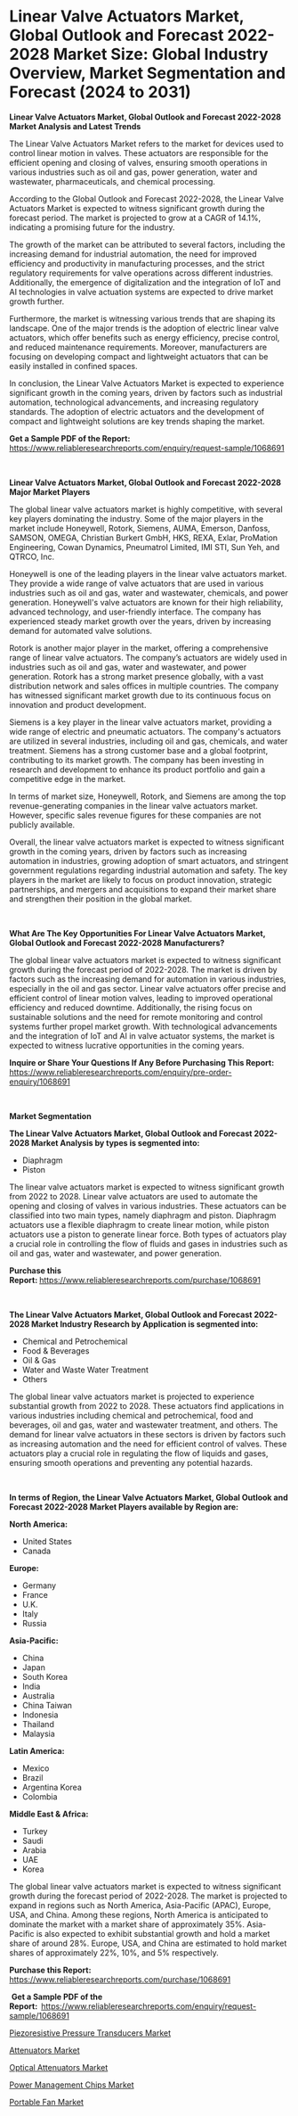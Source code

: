 <p><h1>Linear Valve Actuators Market, Global Outlook and Forecast 2022-2028 Market Size: Global Industry Overview, Market Segmentation and Forecast (2024 to 2031)</h1></p><p><strong>Linear Valve Actuators Market, Global Outlook and Forecast 2022-2028 Market Analysis and Latest Trends</strong></p>
<p><p>The Linear Valve Actuators Market refers to the market for devices used to control linear motion in valves. These actuators are responsible for the efficient opening and closing of valves, ensuring smooth operations in various industries such as oil and gas, power generation, water and wastewater, pharmaceuticals, and chemical processing.</p><p>According to the Global Outlook and Forecast 2022-2028, the Linear Valve Actuators Market is expected to witness significant growth during the forecast period. The market is projected to grow at a CAGR of 14.1%, indicating a promising future for the industry. </p><p>The growth of the market can be attributed to several factors, including the increasing demand for industrial automation, the need for improved efficiency and productivity in manufacturing processes, and the strict regulatory requirements for valve operations across different industries. Additionally, the emergence of digitalization and the integration of IoT and AI technologies in valve actuation systems are expected to drive market growth further.</p><p>Furthermore, the market is witnessing various trends that are shaping its landscape. One of the major trends is the adoption of electric linear valve actuators, which offer benefits such as energy efficiency, precise control, and reduced maintenance requirements. Moreover, manufacturers are focusing on developing compact and lightweight actuators that can be easily installed in confined spaces.</p><p>In conclusion, the Linear Valve Actuators Market is expected to experience significant growth in the coming years, driven by factors such as industrial automation, technological advancements, and increasing regulatory standards. The adoption of electric actuators and the development of compact and lightweight solutions are key trends shaping the market.</p></p>
<p><strong>Get a Sample PDF of the Report:&nbsp;</strong> <a href="https://www.reliableresearchreports.com/enquiry/request-sample/1068691">https://www.reliableresearchreports.com/enquiry/request-sample/1068691</a></p>
<p>&nbsp;</p>
<p><strong>Linear Valve Actuators Market, Global Outlook and Forecast 2022-2028 Major Market Players</strong></p>
<p><p>The global linear valve actuators market is highly competitive, with several key players dominating the industry. Some of the major players in the market include Honeywell, Rotork, Siemens, AUMA, Emerson, Danfoss, SAMSON, OMEGA, Christian Burkert GmbH, HKS, REXA, Exlar, ProMation Engineering, Cowan Dynamics, Pneumatrol Limited, IMI STI, Sun Yeh, and QTRCO, Inc.</p><p>Honeywell is one of the leading players in the linear valve actuators market. They provide a wide range of valve actuators that are used in various industries such as oil and gas, water and wastewater, chemicals, and power generation. Honeywell's valve actuators are known for their high reliability, advanced technology, and user-friendly interface. The company has experienced steady market growth over the years, driven by increasing demand for automated valve solutions.</p><p>Rotork is another major player in the market, offering a comprehensive range of linear valve actuators. The company’s actuators are widely used in industries such as oil and gas, water and wastewater, and power generation. Rotork has a strong market presence globally, with a vast distribution network and sales offices in multiple countries. The company has witnessed significant market growth due to its continuous focus on innovation and product development.</p><p>Siemens is a key player in the linear valve actuators market, providing a wide range of electric and pneumatic actuators. The company's actuators are utilized in several industries, including oil and gas, chemicals, and water treatment. Siemens has a strong customer base and a global footprint, contributing to its market growth. The company has been investing in research and development to enhance its product portfolio and gain a competitive edge in the market.</p><p>In terms of market size, Honeywell, Rotork, and Siemens are among the top revenue-generating companies in the linear valve actuators market. However, specific sales revenue figures for these companies are not publicly available.</p><p>Overall, the linear valve actuators market is expected to witness significant growth in the coming years, driven by factors such as increasing automation in industries, growing adoption of smart actuators, and stringent government regulations regarding industrial automation and safety. The key players in the market are likely to focus on product innovation, strategic partnerships, and mergers and acquisitions to expand their market share and strengthen their position in the global market.</p></p>
<p>&nbsp;</p>
<p><strong>What Are The Key Opportunities For Linear Valve Actuators Market, Global Outlook and Forecast 2022-2028 Manufacturers?</strong></p>
<p><p>The global linear valve actuators market is expected to witness significant growth during the forecast period of 2022-2028. The market is driven by factors such as the increasing demand for automation in various industries, especially in the oil and gas sector. Linear valve actuators offer precise and efficient control of linear motion valves, leading to improved operational efficiency and reduced downtime. Additionally, the rising focus on sustainable solutions and the need for remote monitoring and control systems further propel market growth. With technological advancements and the integration of IoT and AI in valve actuator systems, the market is expected to witness lucrative opportunities in the coming years.</p></p>
<p><strong>Inquire or Share Your Questions If Any Before Purchasing This Report:</strong> <a href="https://www.reliableresearchreports.com/enquiry/pre-order-enquiry/1068691">https://www.reliableresearchreports.com/enquiry/pre-order-enquiry/1068691</a></p>
<p>&nbsp;</p>
<p><strong>Market Segmentation</strong></p>
<p><strong>The Linear Valve Actuators Market, Global Outlook and Forecast 2022-2028 Market Analysis by types is segmented into:</strong></p>
<p><ul><li>Diaphragm</li><li>Piston</li></ul></p>
<p><p>The linear valve actuators market is expected to witness significant growth from 2022 to 2028. Linear valve actuators are used to automate the opening and closing of valves in various industries. These actuators can be classified into two main types, namely diaphragm and piston. Diaphragm actuators use a flexible diaphragm to create linear motion, while piston actuators use a piston to generate linear force. Both types of actuators play a crucial role in controlling the flow of fluids and gases in industries such as oil and gas, water and wastewater, and power generation.</p></p>
<p><strong>Purchase this Report:&nbsp;</strong><a href="https://www.reliableresearchreports.com/purchase/1068691">https://www.reliableresearchreports.com/purchase/1068691</a></p>
<p>&nbsp;</p>
<p><strong>The Linear Valve Actuators Market, Global Outlook and Forecast 2022-2028 Market Industry Research by Application is segmented into:</strong></p>
<p><ul><li>Chemical and Petrochemical</li><li>Food & Beverages</li><li>Oil & Gas</li><li>Water and Waste Water Treatment</li><li>Others</li></ul></p>
<p><p>The global linear valve actuators market is projected to experience substantial growth from 2022 to 2028. These actuators find applications in various industries including chemical and petrochemical, food and beverages, oil and gas, water and wastewater treatment, and others. The demand for linear valve actuators in these sectors is driven by factors such as increasing automation and the need for efficient control of valves. These actuators play a crucial role in regulating the flow of liquids and gases, ensuring smooth operations and preventing any potential hazards.</p></p>
<p>&nbsp;</p>
<p><strong>In terms of Region, the Linear Valve Actuators Market, Global Outlook and Forecast 2022-2028 Market Players available by Region are:</strong></p>
<p>
    <p> <strong> North America: </strong>
        <ul>
            <li>United States</li>
            <li>Canada</li>
        </ul>
        </p> 
    <p> <strong> Europe: </strong>
        <ul>
            <li>Germany</li>
            <li>France</li>
            <li>U.K.</li>
            <li>Italy</li>
            <li>Russia</li>
        </ul>
        </p> 
    <p> <strong> Asia-Pacific: </strong>
        <ul>
            <li>China</li>
            <li>Japan</li>
            <li>South Korea</li>
            <li>India</li>
            <li>Australia</li>
            <li>China Taiwan</li>
            <li>Indonesia</li>
            <li>Thailand</li>
            <li>Malaysia</li>
        </ul>
        </p> 
    <p> <strong> Latin America: </strong>
        <ul>
            <li>Mexico</li>
            <li>Brazil</li>
            <li>Argentina Korea</li>
            <li>Colombia</li>
        </ul>
        </p> 
    <p> <strong> Middle East & Africa: </strong>
        <ul>
            <li>Turkey</li>
            <li>Saudi</li>
            <li>Arabia</li>
            <li>UAE</li>
            <li>Korea</li>
        </ul>
    </p>
    </p>
<p><p>The global linear valve actuators market is expected to witness significant growth during the forecast period of 2022-2028. The market is projected to expand in regions such as North America, Asia-Pacific (APAC), Europe, USA, and China. Among these regions, North America is anticipated to dominate the market with a market share of approximately 35%. Asia-Pacific is also expected to exhibit substantial growth and hold a market share of around 28%. Europe, USA, and China are estimated to hold market shares of approximately 22%, 10%, and 5% respectively.</p></p>
<p><strong>Purchase this Report: </strong><a href="https://www.reliableresearchreports.com/purchase/1068691">https://www.reliableresearchreports.com/purchase/1068691</a></p>
<p>&nbsp;<strong>Get a Sample PDF of the Report:&nbsp;&nbsp;</strong><a href="https://www.reliableresearchreports.com/enquiry/request-sample/1068691">https://www.reliableresearchreports.com/enquiry/request-sample/1068691</a></p>
<p><strong></strong></p>
<p><p><a href="https://medium.com/@juliecastro06/piezoresistive-pressure-transducers-market-size-market-outlook-and-market-forecast-2024-to-2031-64d5dd8d2020">Piezoresistive Pressure Transducers Market</a></p><p><a href="https://medium.com/@juliecastro06/attenuators-nbsp-market-focuses-on-market-share-size-and-projected-forecast-till-2031-6b760f691e26">Attenuators Market</a></p><p><a href="https://medium.com/@juliecastro06/optical-attenuators-market-trends-and-market-analysis-forecasted-for-period-2024-2031-d6b7b7ed3323">Optical Attenuators Market</a></p><p><a href="https://medium.com/@juliecastro06/power-management-chips-market-trends-forecast-and-competitive-analysis-to-2031-3bc89d29ae42">Power Management Chips Market</a></p><p><a href="https://medium.com/@cynthiajohnson755/decoding-portable-fan-market-metrics-market-share-trends-and-growth-patterns-b476f6f1e368">Portable Fan Market</a></p></p>